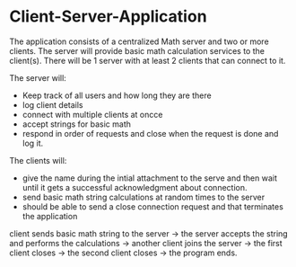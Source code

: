 # Client-Server-Application
The application consists of a centralized Math server and two or more clients. The server will provide basic math calculation services to the client(s). 
There will be 1 server with at least 2 clients that can connect to it.

The server will:
  * Keep track of all users and how long they are there
  * log client details
  * connect with multiple clients at oncce
  * accept strings for basic math
  * respond in order of requests and close when the request is done and log it.

The clients will:
  * give the name during the intial attachment to the serve and then wait until it gets a successful acknowledgment about connection.
  * send basic math string calculations at random times to the server
  * should be able to send a close connection request and that terminates the application

client sends basic math string to the server -> the server accepts the string and performs the calculations -> another client joins the server -> the first client closes -> the second client closes -> the program ends.
